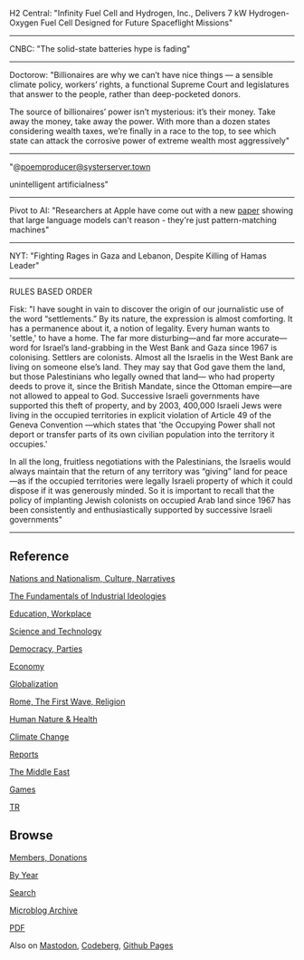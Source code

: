 
H2 Central: "Infinity Fuel Cell and Hydrogen, Inc., Delivers 7 kW
Hydrogen-Oxygen Fuel Cell Designed for Future Spaceflight Missions"

---

CNBC: "The solid-state batteries hype is fading"

---

Doctorow: "Billionaires are why we can’t have nice things — a sensible
climate policy, workers’ rights, a functional Supreme Court and
legislatures that answer to the people, rather than deep-pocketed
donors.

The source of billionaires’ power isn’t mysterious: it’s their
money. Take away the money, take away the power. With more than a
dozen states considering wealth taxes, we’re finally in a race to the
top, to see which state can attack the corrosive power of extreme
wealth most aggressively"

---

"@poemproducer@systerserver.town

unintelligent artificialness"

---

Pivot to AI: "Researchers at Apple have come out with a new [paper](https://arxiv.org/pdf/2410.05229)
showing that large language models can't reason - they're just
pattern-matching machines"

---

NYT: "Fighting Rages in Gaza and Lebanon, Despite Killing of Hamas Leader"

---

RULES BASED ORDER

Fisk: "I have sought in vain to discover the origin of our
journalistic use of the word “settlements.” By its nature, the
expression is almost comforting. It has a permanence about it, a
notion of legality. Every human wants to 'settle,' to have a home. The
far more disturbing—and far more accurate—word for Israel’s
land-grabbing in the West Bank and Gaza since 1967 is
colonising. Settlers are colonists. Almost all the Israelis in the
West Bank are living on someone else’s land. They may say that God
gave them the land, but those Palestinians who legally owned that
land— who had property deeds to prove it, since the British Mandate,
since the Ottoman empire—are not allowed to appeal to God. Successive
Israeli governments have supported this theft of property, and by
2003, 400,000 Israeli Jews were living in the occupied territories in
explicit violation of Article 49 of the Geneva Convention —which
states that 'the Occupying Power shall not deport or transfer parts of
its own civilian population into the territory it occupies.'

In all the long, fruitless negotiations with the Palestinians, the
Israelis would always maintain that the return of any territory was
“giving” land for peace—as if the occupied territories were legally
Israeli property of which it could dispose if it was generously
minded. So it is important to recall that the policy of implanting
Jewish colonists on occupied Arab land since 1967 has been
consistently and enthusiastically supported by successive Israeli
governments"

---

## Reference

[Nations and Nationalism, Culture, Narratives](0119/2013/02/nations-and-nationalism.html)

[The Fundamentals of Industrial Ideologies](0119/2011/04/fundamentals-of-industrial-ideologies.html)

[Education, Workplace](0119/2017/09/education-workplace.html)

[Science and Technology](0119/2018/09/science-technology.html)

[Democracy, Parties](0119/2016/11/democracy.html)

[Economy](2021/01/economy.html)

[Globalization](0119/2018/09/globalization.html)

[Rome, The First Wave, Religion](0119/2017/12/rome.html)

[Human Nature & Health](2020/07/human-nature.html)

[Climate Change](2022/01/climate.html)

[Reports](2021/01/reports.html)

[The Middle East](0119/2019/07/middleeast.html)

[Games](2024/06/games.html)

[TR](../tr/index.html)

## Browse

[Members, Donations](2022/08/members.html)

[By Year](years.html)

[Search](https://muratk5n.github.io/thirdwave/en/search.html)

[Microblog Archive](mbl/index.html)

[PDF](https://www.dropbox.com/scl/fi/8kl0sla1booo83zeb28dn/tw-all.pdf?rlkey=p9r319p8jbzak5du3dasju05y&st=28wknfsp&raw=1)

Also on 
[Mastodon](https://fosstodon.org/@muratk5n),
[Codeberg](https://muratk5n.codeberg.page/en/),
[Github Pages](https://muratk5n.github.io/thirdwave/en/)


